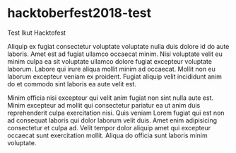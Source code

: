 # hacktoberfest2018-test

Test Ikut Hacktofest

Aliquip ex fugiat consectetur voluptate voluptate nulla duis dolore id do aute laboris. Amet est ad fugiat ullamco occaecat minim. Nisi voluptate velit eu minim culpa ea sit voluptate ullamco dolore fugiat excepteur voluptate laborum. Labore qui irure aliqua mollit minim ad occaecat. Mollit non eu laborum excepteur veniam ex proident. Fugiat aliquip velit incididunt anim do et commodo sint laboris ea aute velit est.

Minim officia nisi excepteur qui velit anim fugiat non sint nulla aute est. Minim excepteur ad mollit qui consectetur pariatur ea ut anim duis reprehenderit culpa exercitation nisi. Quis veniam Lorem fugiat qui est non ad consequat laboris qui dolor laborum velit duis. Amet enim adipisicing consectetur et culpa ad. Velit tempor dolor aliquip amet qui excepteur occaecat sunt exercitation mollit. Aliqua do officia sunt laboris minim voluptate.
